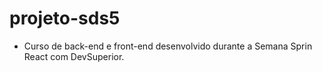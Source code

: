 # projeto-sds5

- Curso de back-end e front-end desenvolvido durante a Semana Sprin React com DevSuperior.
